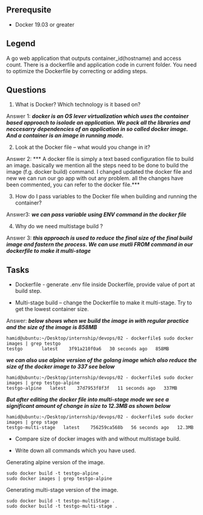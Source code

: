 ## Prerequsite

* Docker 19.03 or greater

## Legend

A go web application that outputs container_id(hostname) and access count.
There is a dockerfile and application code in current folder.
You need to optimize the Dockerfile by correcting or adding steps.

## Questions

1. What is Docker? Which technology is it based on?

Answer 1: ***docker is an OS lever virtualization which uses the container based approach to isolade an application. We pack all the libraries and neccesarry dependencies of an application in so called docker image. And a container is an image in running mode.***

2. Look at the Docker file – what would you change in it?

Answer 2: *** A docker file is simply a text based configuration file to build an image. basically we mention all the steps need to be done to build the image (f.g. docker build) command. I changed updated the docker file and new we can run our go app with out any problem. all the changes have been commented, you can refer to the docker file.***


3. How do I pass variables to the Docker file when building and running the container?

Answer3: ***we can pass variable using ENV command in the docker file***

4. Why do we need multistage build ?

Answer 3:
 ***this approach is used to reduce the final size of the final build image and fastern the process. We can use mutli FROM command in our dockerfile to make it multi-stage***

## Tasks

* Dockerfile - generate .env file inside Dockerfile, provide value of port at build step.

* Multi-stage build – change the Dockerfile to make it multi-stage. Try to get the lowest container size.

Answer: ***below shows when we build the image in with regular practice and the size of the image is 858MB***
```
hamid@ubuntu:~/Desktop/internship/devops/02 - dockerfile$ sudo docker images | grep testgo
testgo       latest    3f91a210f0a6   30 seconds ago   858MB
```
***we can also use alpine version of the golang image which also reduce the size of the docker image to 337 see below***
```
hamid@ubuntu:~/Desktop/internship/devops/02 - dockerfile$ sudo docker images | grep testgo-alpine
testgo-alpine   latest    37d7953f8f3f   11 seconds ago   337MB
```

***But after editing the docker file into multi-stage mode we see a significant amount of change in size to 12.3MB as shown below***

```
hamid@ubuntu:~/Desktop/internship/devops/02 - dockerfile$ sudo docker images | grep stage
testgo-multi-stage   latest    756259ca568b   56 seconds ago   12.3MB
```



* Compare size of docker images with and without multistage build.

* Write down all commands which you have used.

Generating alpine version of the image.

```
sudo docker build -t testgo-alpine .
sudo docker images | grep testgo-alpine
```
Generating multi-stage version of the image.

```
sudo docker build -t testgo-multiStage .
sudo docker build -t testgo-multi-stage .
```
